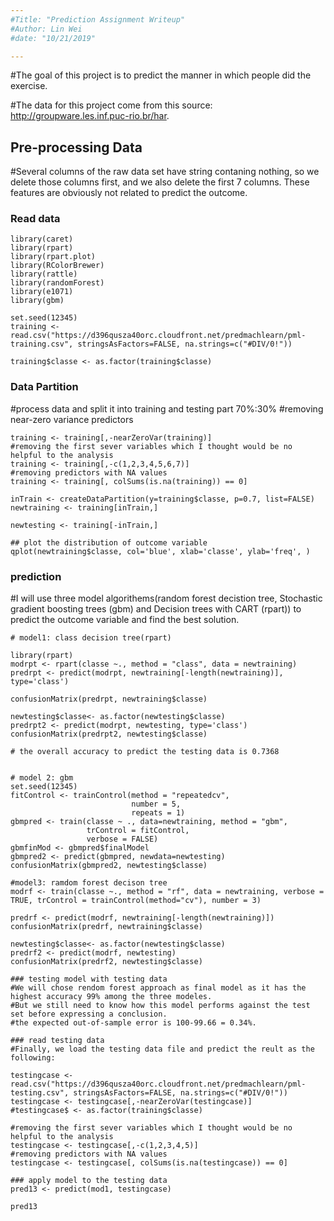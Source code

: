 ```yaml
---
#Title: "Prediction Assignment Writeup"
#Author: Lin Wei
#date: "10/21/2019"

---
```


#The goal of this project is to predict the manner in which people did the exercise.

#The data for this project come from this source: http://groupware.les.inf.puc-rio.br/har.

## Pre-processing Data
#Several columns of the raw data set have string contaning nothing, so we delete those columns first, and we also delete the first 7 columns. These features are obviously not related to predict the outcome.

### Read data   
```{r}
library(caret)
library(rpart) 
library(rpart.plot) 
library(RColorBrewer) 
library(rattle) 
library(randomForest) 
library(e1071) 
library(gbm)

set.seed(12345)
training <- read.csv("https://d396qusza40orc.cloudfront.net/predmachlearn/pml-training.csv", stringsAsFactors=FALSE, na.strings=c("#DIV/0!"))

training$classe <- as.factor(training$classe)
```


### Data Partition
#process data and split it into training and testing part 70%:30%
#removing near-zero variance predictors

```{r}
training <- training[,-nearZeroVar(training)]
#removing the first sever variables which I thought would be no helpful to the analysis
training <- training[,-c(1,2,3,4,5,6,7)]
#removing predictors with NA values
training <- training[, colSums(is.na(training)) == 0]

inTrain <- createDataPartition(y=training$classe, p=0.7, list=FALSE)
newtraining <- training[inTrain,]

newtesting <- training[-inTrain,]

## plot the distribution of outcome variable
qplot(newtraining$classe, col='blue', xlab='classe', ylab='freq', )

```
### prediction
#I will use three model algorithems(random forest decistion tree, Stochastic gradient boosting trees (gbm) and Decision trees with CART (rpart)) to predict the outcome variable and find the best solution. 

```{r}
# model1: class decision tree(rpart)

library(rpart)
modrpt <- rpart(classe ~., method = "class", data = newtraining)
predrpt <- predict(modrpt, newtraining[-length(newtraining)], type='class')

confusionMatrix(predrpt, newtraining$classe)

newtesting$classe<- as.factor(newtesting$classe)
predrpt2 <- predict(modrpt, newtesting, type='class')
confusionMatrix(predrpt2, newtesting$classe)

# the overall accuracy to predict the testing data is 0.7368


# model 2: gbm
set.seed(12345)
fitControl <- trainControl(method = "repeatedcv",
                           number = 5,
                           repeats = 1)
gbmpred <- train(classe ~ ., data=newtraining, method = "gbm",
                 trControl = fitControl,
                 verbose = FALSE)
gbmfinMod <- gbmpred$finalModel
gbmpred2 <- predict(gbmpred, newdata=newtesting)
confusionMatrix(gbmpred2, newtesting$classe)

#model3: ramdom forest decison tree
modrf <- train(classe ~., method = "rf", data = newtraining, verbose = TRUE, trControl = trainControl(method="cv"), number = 3)

predrf <- predict(modrf, newtraining[-length(newtraining)])
confusionMatrix(predrf, newtraining$classe)

newtesting$classe<- as.factor(newtesting$classe)
predrf2 <- predict(modrf, newtesting)
confusionMatrix(predrf2, newtesting$classe)

### testing model with testing data
#We will chose rendom forest approach as final model as it has the highest accuracy 99% among the three modeles.
#But we still need to know how this model performs against the test set before expressing a conclusion.
#the expected out-of-sample error is 100-99.66 = 0.34%.

### read testing data 
#Finally, we load the testing data file and predict the reult as the following:

testingcase <- read.csv("https://d396qusza40orc.cloudfront.net/predmachlearn/pml-testing.csv", stringsAsFactors=FALSE, na.strings=c("#DIV/0!"))
testingcase <- testingcase[,-nearZeroVar(testingcase)]
#testingcase$ <- as.factor(training$classe)

#removing the first sever variables which I thought would be no helpful to the analysis
testingcase <- testingcase[,-c(1,2,3,4,5)]
#removing predictors with NA values
testingcase <- testingcase[, colSums(is.na(testingcase)) == 0]

### apply model to the testing data
pred13 <- predict(mod1, testingcase)

pred13


```
